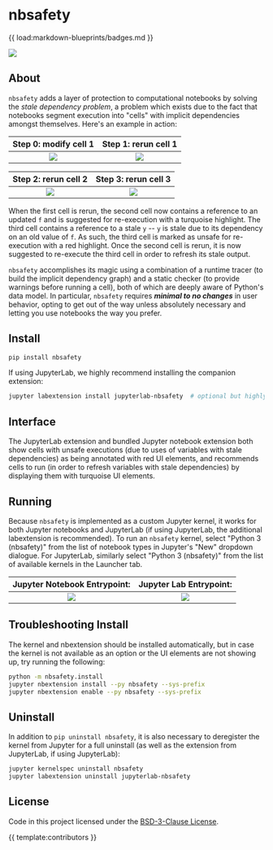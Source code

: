 # nbsafety

{{ load:markdown-blueprints/badges.md }}

[![](https://raw.githubusercontent.com/nbsafety-project/nbsafety/master/img/jupytercon.png)](https://cfp.jupytercon.com/2020/schedule/presentation/274/tuesday-poster-session/)

About
-----
`nbsafety` adds a layer of protection to computational notebooks by solving the
*stale dependency problem*, a problem which exists due to the fact that
notebooks segment execution into "cells" with implicit dependencies amongst
themselves. Here's an example in action:

Step 0: modify cell 1     | Step 1: rerun cell 1     
:------------------------:|:------------------------:
![](https://raw.githubusercontent.com/nbsafety-project/nbsafety/master/img/example-0.png)  |![](https://raw.githubusercontent.com/nbsafety-project/nbsafety/master/img/example-1.png)  

Step 2: rerun cell 2     | Step 3: rerun cell 3
:------------------------:|:------------------------:
![](https://raw.githubusercontent.com/nbsafety-project/nbsafety/master/img/example-2.png)  |![](https://raw.githubusercontent.com/nbsafety-project/nbsafety/master/img/example-3.png)

When the first cell is rerun, the second cell now contains a reference to an updated `f` and
is suggested for re-execution with a turquoise highlight. The third cell contains a reference
to a stale `y` -- `y` is stale due to its dependency on an old value of `f`. As such, the third
cell is marked as unsafe for re-execution with a red highlight.
Once the second cell is rerun, it is now suggested to re-execute the third cell in order to
refresh its stale output.


`nbsafety` accomplishes its magic using a combination of a runtime tracer (to
build the implicit dependency graph) and a static checker (to provide warnings
before running a cell), both of which are deeply aware of Python's data model.
In particular, `nbsafety` requires ***minimal to no changes*** in user
behavior, opting to get out of the way unless absolutely necessary and letting
you use notebooks the way you prefer.

Install
-------
```bash
pip install nbsafety
```

If using JupyterLab, we highly recommend installing the companion extension:
```bash
jupyter labextension install jupyterlab-nbsafety  # optional but highly recommended if using JupyterLab
```

Interface
---------
The JupyterLab extension and bundled Jupyter notebook extension both show cells
with unsafe executions (due to uses of variables with stale dependencies) as
being annotated with red UI elements, and recommends cells to run (in order to
refresh variables with stale dependencies) by displaying them with turquoise UI
elements.

Running
-------

Because `nbsafety` is implemented as a custom Jupyter kernel, it works for both
Jupyter notebooks and JupyterLab (if using JupyterLab, the additional
labextension is recommended).  To run an `nbsafety` kernel, select "Python 3
(nbsafety)" from the list of notebook types in Jupyter's "New" dropdown
dialogue.  For JupyterLab, similarly select "Python 3 (nbsafety)" from the list
of available kernels in the Launcher tab.

Jupyter Notebook Entrypoint:     |  Jupyter Lab Entrypoint:
:-------------------------------:|:-------------------------:
![](https://raw.githubusercontent.com/nbsafety-project/nbsafety/master/img/nbsafety-notebook.png) | ![](https://raw.githubusercontent.com/nbsafety-project/nbsafety/master/img/nbsafety-lab.png)

Troubleshooting Install
-----------------------
The kernel and nbextension should be installed automatically, but in case
the kernel is not available as an option or the UI elements are not showing
up, try running the following:
```bash
python -m nbsafety.install
jupyter nbextension install --py nbsafety --sys-prefix
jupyter nbextension enable --py nbsafety --sys-prefix
```

Uninstall
---------
In addition to `pip uninstall nbsafety`, it is also necessary
to deregister the kernel from Jupyter for a full uninstall
(as well as the extension from JupyterLab, if using JupyterLab):
```bash
jupyter kernelspec uninstall nbsafety
jupyter labextension uninstall jupyterlab-nbsafety
```

License
-------
Code in this project licensed under the [BSD-3-Clause License](https://opensource.org/licenses/BSD-3-Clause).

{{ template:contributors }}
